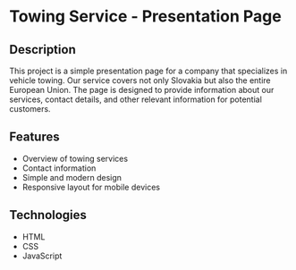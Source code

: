 # Towing Service - Presentation Page

## Description
This project is a simple presentation page for a company that specializes in vehicle towing. Our service covers not only Slovakia but also the entire European Union. The page is designed to provide information about our services, contact details, and other relevant information for potential customers.

## Features
- Overview of towing services
- Contact information
- Simple and modern design
- Responsive layout for mobile devices

## Technologies
- HTML
- CSS
- JavaScript
